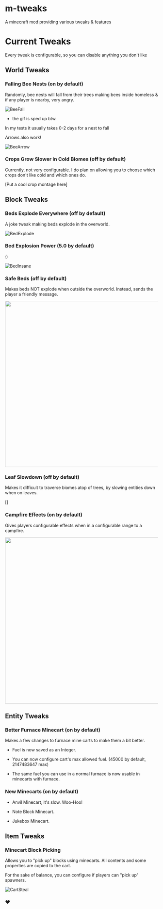 # m-tweaks
A minecraft mod providing various tweaks &amp; features

# Current Tweaks

Every tweak is configurable, so you can disable anything you don't like

## World Tweaks

### Falling Bee Nests (on by default)

Randomly, bee nests will fall from their trees making bees inside homeless & if any player is nearby, very angry.

![BeeFall](https://user-images.githubusercontent.com/104443436/177003846-4b5a6326-0524-4d04-abcd-760326faba0a.gif)

* the gif is sped up btw.

In my tests it usually takes 0-2 days for a nest to fall

Arrows also work!

![BeeArrow](https://user-images.githubusercontent.com/104443436/177004063-4aa4aac2-823c-4785-a5b3-873ec466b720.gif)

### Crops Grow Slower in Cold Biomes (off by default)

Currently, not very configurable. I do plan on allowing you to choose which crops don't like cold and which ones do. 

[Put a cool crop montage here]

## Block Tweaks

### Beds Explode Everywhere (off by default)

A joke tweak making beds explode in the overworld.

![BedExplode](https://user-images.githubusercontent.com/104443436/177002423-61e1de2e-ed84-4e61-af0e-6056da2d3ddf.gif)

### Bed Explosion Power (5.0 by default)

:)

![BedInsane](https://user-images.githubusercontent.com/104443436/177002521-2ac9030b-62ca-4ba9-8d38-c46ad664dd15.gif)

### Safe Beds (off by default)

Makes beds NOT explode when outside the overworld. Instead, sends the player a friendly message.

<img src="https://user-images.githubusercontent.com/104443436/172161254-4623e90f-38b6-475d-bdf7-44dd8c75bca4.png" width="548">

### Leaf Slowdown (off by default)

Makes it difficult to traverse biomes atop of trees, by slowing entities down when on leaves.

[]

### Campfire Effects (on by default)

Gives players configurable effects when in a configurable range to a campfire.

<img src="https://user-images.githubusercontent.com/104443436/177003400-f91494b1-149e-4ef8-8987-855fe9f91be2.png" width="548">

## Entity Tweaks

### Better Furnace Minecart (on by default)

Makes a few changes to furnace mine carts to make them a bit better.

- Fuel is now saved as an Integer.

- You can now configure cart's max allowed fuel. (45000 by default, 2147483647 max)

- The same fuel you can use in a normal furnace is now usable in minecarts with furnace.

### New Minecarts (on by default)

- Anvil Minecart, it's slow. Woo-Hoo!

- Note Block Minecart.

- Jukebox Minecart.

## Item Tweaks

### Minecart Block Picking

Allows you to "pick up" blocks using minecarts. All contents and some properties are copied to the cart.

For the sake of balance, you can configure if players can "pick up" spawners.

![CartSteal](https://user-images.githubusercontent.com/104443436/177003587-f7abae49-ac2c-48c1-aced-573db4a19a16.gif)

### :heart:
